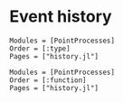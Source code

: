 # Event history

```@autodocs
Modules = [PointProcesses]
Order = [:type]
Pages = ["history.jl"]
```

```@autodocs
Modules = [PointProcesses]
Order = [:function]
Pages = ["history.jl"]
```
